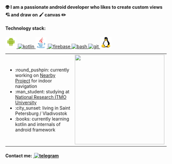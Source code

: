#### :alien: I am a passionate android developer who likes to create custom views :cupid: and draw on :paintbrush: canvas :pencil2:

#### Technology stack:
<p align="left"> <a href="https://developer.android.com" target="_blank"> <img src="https://raw.githubusercontent.com/devicons/devicon/master/icons/android/android-original-wordmark.svg" alt="android" width="35" height="35"/> </a> <a href="https://kotlinlang.org" target="_blank"> <img src="https://www.vectorlogo.zone/logos/kotlinlang/kotlinlang-icon.svg" alt="kotlin" width="35" height="35"/> </a> <a href="https://www.java.com" target="_blank"> <img src="https://raw.githubusercontent.com/devicons/devicon/master/icons/java/java-original.svg" alt="java" width="35" height="35"/> </a> <a href="https://firebase.google.com/" target="_blank"> <img src="https://www.vectorlogo.zone/logos/firebase/firebase-icon.svg" alt="firebase" width="35" height="35"/> </a> <a href="https://www.gnu.org/software/bash/" target="_blank"> <img src="https://www.vectorlogo.zone/logos/gnu_bash/gnu_bash-icon.svg" alt="bash" width="35" height="35"/> </a> <a href="https://www.figma.com/" target="_blank"> <img src="https://www.vectorlogo.zone/logos/git-scm/git-scm-icon.svg" alt="git" width="35" height="35"/> </a> <a href="https://www.linux.org/" target="_blank"> <img src="https://raw.githubusercontent.com/devicons/devicon/master/icons/linux/linux-original.svg" alt="linux" width="35" height="35"/> </a> </p>

<table cellpadding="0" cellspacing="0">
    <tr>
      <td>
        <ul>
          <li>:round_pushpin: currently working on <a href="https://github.com/PrincePepper/MestoRidom">Nearby Project</a> for indoor navigation</li>
          <li>:man_student: studying at <a href="https://en.itmo.ru/en/">National Research ITMO University</a></li>
          <li>:city_sunset: living in Saint Petersburg / Vladivostok</li>
          <li>:books: currently learning kotlin and internals of android framework</li>
        </ul>
      </td>
      <td>
        <img src="https://github-readme-stats.vercel.app/api/top-langs/?username=antonasmirko&show_icons=true&theme=darcula&layout=compact)](https://github.com/anuraghazra/github-readme-stats" width="280" height="280">
      </td>
    </tr>
  </table>
</div>

#### Contact me:&nbsp;<a href="https://t.me/InFameBoy" target="_blank"> <img src="https://upload.wikimedia.org/wikipedia/commons/8/82/Telegram_logo.svg" alt="telegram" width="20" height="20"/> </a>
